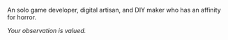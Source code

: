 An solo game developer, digital artisan, and DIY maker who has an affinity for horror.

_Your observation is valued._

